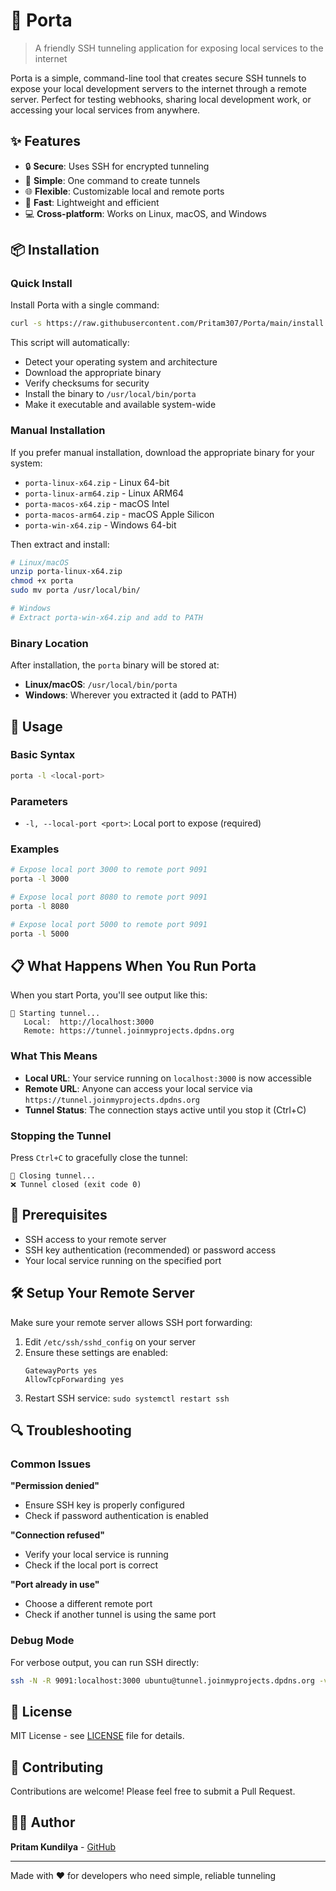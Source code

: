 # 🚀 Porta

> A friendly SSH tunneling application for exposing local services to the internet

Porta is a simple, command-line tool that creates secure SSH tunnels to expose your local development servers to the internet through a remote server. Perfect for testing webhooks, sharing local development work, or accessing your local services from anywhere.

## ✨ Features

- 🔒 **Secure**: Uses SSH for encrypted tunneling
- 🎯 **Simple**: One command to create tunnels
- 🌐 **Flexible**: Customizable local and remote ports
- 🚀 **Fast**: Lightweight and efficient
- 💻 **Cross-platform**: Works on Linux, macOS, and Windows

## 📦 Installation

### Quick Install

Install Porta with a single command:

```bash
curl -s https://raw.githubusercontent.com/Pritam307/Porta/main/install.sh | bash
```

This script will automatically:
- Detect your operating system and architecture
- Download the appropriate binary
- Verify checksums for security
- Install the binary to `/usr/local/bin/porta`
- Make it executable and available system-wide

### Manual Installation

If you prefer manual installation, download the appropriate binary for your system:
- `porta-linux-x64.zip` - Linux 64-bit
- `porta-linux-arm64.zip` - Linux ARM64
- `porta-macos-x64.zip` - macOS Intel
- `porta-macos-arm64.zip` - macOS Apple Silicon
- `porta-win-x64.zip` - Windows 64-bit

Then extract and install:
```bash
# Linux/macOS
unzip porta-linux-x64.zip
chmod +x porta
sudo mv porta /usr/local/bin/

# Windows
# Extract porta-win-x64.zip and add to PATH
```

### Binary Location

After installation, the `porta` binary will be stored at:
- **Linux/macOS**: `/usr/local/bin/porta`
- **Windows**: Wherever you extracted it (add to PATH)

## 🚀 Usage

### Basic Syntax

```bash
porta -l <local-port>
```

### Parameters

- `-l, --local-port <port>`: Local port to expose (required)

### Examples

```bash
# Expose local port 3000 to remote port 9091
porta -l 3000

# Expose local port 8080 to remote port 9091
porta -l 8080

# Expose local port 5000 to remote port 9091
porta -l 5000
```

## 📋 What Happens When You Run Porta

When you start Porta, you'll see output like this:

```
🚀 Starting tunnel...
   Local:  http://localhost:3000
   Remote: https://tunnel.joinmyprojects.dpdns.org
```

### What This Means

- **Local URL**: Your service running on `localhost:3000` is now accessible
- **Remote URL**: Anyone can access your local service via `https://tunnel.joinmyprojects.dpdns.org`
- **Tunnel Status**: The connection stays active until you stop it (Ctrl+C)

### Stopping the Tunnel

Press `Ctrl+C` to gracefully close the tunnel:

```
🛑 Closing tunnel...
❌ Tunnel closed (exit code 0)
```

## 🔧 Prerequisites

- SSH access to your remote server
- SSH key authentication (recommended) or password access
- Your local service running on the specified port

## 🛠️ Setup Your Remote Server

Make sure your remote server allows SSH port forwarding:

1. Edit `/etc/ssh/sshd_config` on your server
2. Ensure these settings are enabled:
   ```
   GatewayPorts yes
   AllowTcpForwarding yes
   ```
3. Restart SSH service: `sudo systemctl restart ssh`

## 🔍 Troubleshooting

### Common Issues

**"Permission denied"**
- Ensure SSH key is properly configured
- Check if password authentication is enabled

**"Connection refused"**
- Verify your local service is running
- Check if the local port is correct

**"Port already in use"**
- Choose a different remote port
- Check if another tunnel is using the same port

### Debug Mode

For verbose output, you can run SSH directly:
```bash
ssh -N -R 9091:localhost:3000 ubuntu@tunnel.joinmyprojects.dpdns.org -v
```

## 📄 License

MIT License - see [LICENSE](LICENSE) file for details.

## 🤝 Contributing

Contributions are welcome! Please feel free to submit a Pull Request.

## 👨‍💻 Author

**Pritam Kundilya** - [GitHub](https://github.com/yourusername)

---

Made with ❤️ for developers who need simple, reliable tunneling
